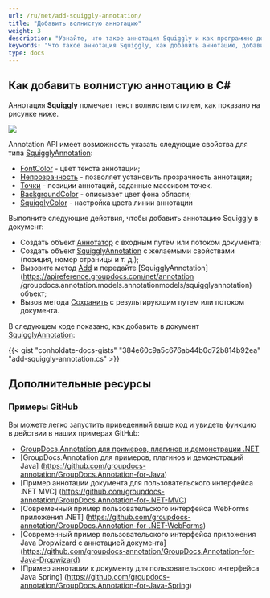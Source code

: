```yaml
---
url: /ru/net/add-squiggly-annotation/
title: "Добавить волнистую аннотацию"
weight: 3
description: "Узнайте, что такое аннотация Squiggly и как программно добавить ее в документ с помощью API GroupDocs.Annotation, который является частью Conholdate.Total для .NET."
keywords: "Что такое аннотация Squiggly, как добавить аннотацию, добавить аннотацию Squiggly"
type: docs
---
```


## Как добавить волнистую аннотацию в C#
Аннотация **Squiggly** помечает текст волнистым стилем, как показано на рисунке ниже.

![](https://docs.groupdocs.com/annotation/net/images/add-squiggly-annotation.png)

Annotation API имеет возможность указать следующие свойства для типа [SquigglyAnnotation](https://apireference.groupdocs.com/net/annotation/groupdocs.annotation.models.annotationmodels/squigglyannotation):

* [FontColor](https://apireference.groupdocs.com/annotation/net/groupdocs.annotation.models.annotationmodels/squigglyannotation/properties/fontcolor) - цвет текста аннотации;
* [Непрозрачность](https://apireference.groupdocs.com/annotation/net/groupdocs.annotation.models.annotationmodels/squigglyannotation/properties/opacity) - позволяет установить прозрачность аннотации;
* [Точки](https://apireference.groupdocs.com/annotation/net/groupdocs.annotation.models.annotationmodels/squigglyannotation/properties/points) - позиции аннотаций, заданные массивом точек.
* [BackgroundColor](https://apireference.groupdocs.com/annotation/net/groupdocs.annotation.models.annotationmodels/textfieldannotation/properties/backgroundcolor) - описывает цвет фона области;
* [SquigglyColor](https://apireference.groupdocs.com/annotation/net/groupdocs.annotation.models.annotationmodels/squigglyannotation/properties/squigglycolor) - настройка цвета линии аннотации

Выполните следующие действия, чтобы добавить аннотацию Squiggly в документ:

* Создать объект [Аннотатор](https://apireference.groupdocs.com/net/annotation/groupdocs.annotation/annotator) с входным путем или потоком документа;
* Создать объект [SquigglyAnnotation](https://apireference.groupdocs.com/net/annotation/groupdocs.annotation.models.annotationmodels/squigglyannotation) с желаемыми свойствами (позиция, номер страницы и т. д.);
* Вызовите метод [Add](https://apireference.groupdocs.com/net/annotation/groupdocs.annotation/annotator/methods/add) и передайте [SquigglyAnnotation](https://apireference.groupdocs.com/net/annotation /groupdocs.annotation.models.annotationmodels/squigglyannotation) объект;
* Вызов метода [Сохранить](https://apireference.groupdocs.com/net/annotation/groupdocs.annotation/annotator/methods/save/index) с результирующим путем или потоком документа.

В следующем коде показано, как добавить в документ [SquigglyAnnotation](https://apireference.groupdocs.com/net/annotation/groupdocs.annotation.models.annotationmodels/squigglyannotation):

{{< gist "conholdate-docs-gists" "384e60c9a5c676ab44b0d72b814b92ea" "add-squiggly-annotation.cs" >}}
    



## Дополнительные ресурсы
### Примеры GitHub
Вы можете легко запустить приведенный выше код и увидеть функцию в действии в наших примерах GitHub:

* [GroupDocs.Annotation для примеров, плагинов и демонстрации .NET](https://github.com/groupdocs-annotation/GroupDocs.Annotation-for-.NET)
* [GroupDocs.Annotation для примеров, плагинов и демонстраций Java] (https://github.com/groupdocs-annotation/GroupDocs.Annotation-for-Java)
* [Пример аннотации документа для пользовательского интерфейса .NET MVC] (https://github.com/groupdocs-annotation/GroupDocs.Annotation-for-.NET-MVC)
* [Современный пример пользовательского интерфейса WebForms приложения .NET] (https://github.com/groupdocs-annotation/GroupDocs.Annotation-for-.NET-WebForms)
* [Современный пример пользовательского интерфейса приложения Java Dropwizard с аннотацией документа] (https://github.com/groupdocs-annotation/GroupDocs.Annotation-for-Java-Dropwizard)
* [Пример аннотации к документу для пользовательского интерфейса Java Spring] (https://github.com/groupdocs-annotation/GroupDocs.Annotation-for-Java-Spring)
    





